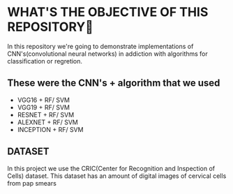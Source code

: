 # WHAT'S THE OBJECTIVE OF THIS REPOSITORY🤔 
In this repository we're going to demonstrate implementations of CNN's(convolutional neural networks) in addiction with algorithms for classification or regretion.
## These were the CNN's + algorithm that we used
- VGG16 + RF/ SVM
- VGG19 + RF/ SVM
- RESNET + RF/ SVM
- ALEXNET + RF/ SVM
- INCEPTION + RF/ SVM
## DATASET
In this project we use the CRIC(Center for Recognition and Inspection of Cells) dataset. This dataset has an amount of digital images of cervical cells from pap smears

  
